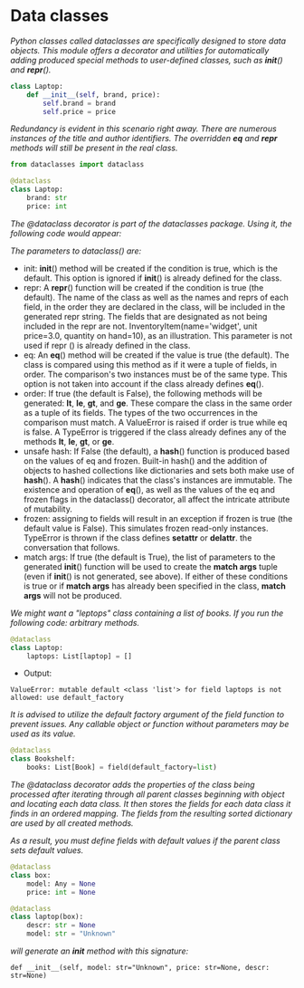 # Data classes
_Python classes called dataclasses are specifically designed to store data objects.
This module offers a decorator and utilities for automatically adding produced special methods to user-defined classes, such as __init__() and __repr__()._
```python
class Laptop:
    def __init__(self, brand, price):
        self.brand = brand
        self.price = price
```
_Redundancy is evident in this scenario right away.
There are numerous instances of the title and author identifiers.
The overridden __eq__ and __repr__ methods will still be present in the real class._
```python
from dataclasses import dataclass

@dataclass
class Laptop:
    brand: str
    price: int
```
_The @dataclass decorator is part of the dataclasses package.
Using it, the following code would appear:_

_The parameters to dataclass() are:_
+ init: __init__() method will be created if the condition is true, which is the default.
This option is ignored if __init__() is already defined for the class.
+ repr: A __repr__() function will be created if the condition is true (the default).
The name of the class as well as the names and reprs of each field, in the order they are declared in the class, will be included in the generated repr string.
The fields that are designated as not being included in the repr are not.
InventoryItem(name='widget', unit price=3.0, quantity on hand=10), as an illustration.
This parameter is not used if repr () is already defined in the class. 
+ eq: An __eq__() method will be created if the value is true (the default). The class is compared using this method as if it were a tuple of fields, in order. The comparison's two instances must be of the same type.
This option is not taken into account if the class already defines __eq__().
+ order: If true (the default is False), the following methods will be generated: __lt__, __le__, __gt__, and __ge__.
These compare the class in the same order as a tuple of its fields.
The types of the two occurrences in the comparison must match.
A ValueError is raised if order is true while eq is false.
A TypeError is triggered if the class already defines any of the methods __lt__, __le__, __gt__, or __ge__. 
+ unsafe hash: If False (the default), a __hash__() function is produced based on the values of eq and frozen.
Built-in hash() and the addition of objects to hashed collections like dictionaries and sets both make use of __hash__().
A __hash__() indicates that the class's instances are immutable.
The existence and operation of __eq__(), as well as the values of the eq and frozen flags in the dataclass() decorator, all affect the intricate attribute of mutability. 
+ frozen: assigning to fields will result in an exception if frozen is true (the default value is False).
This simulates frozen read-only instances.
TypeError is thrown if the class defines __setattr__ or __delattr__.
the conversation that follows. 
+ match args: If true (the default is True), the list of parameters to the generated __init__() function will be used to create the __match args__ tuple (even if __init__() is not generated, see above).
If either of these conditions is true or if __match args__ has already been specified in the class, __match args__ will not be produced. 

_We might want a "leptops" class containing a list of books. If you run the following code: arbitrary methods._
```python
@dataclass
class Laptop:
    laptops: List[laptop] = []
```
+ Output:
```
ValueError: mutable default <class 'list'> for field laptops is not allowed: use default_factory
```
_It is advised to utilize the default factory argument of the field function to prevent issues. Any callable object or function without parameters may be used as its value._
```python
@dataclass
class Bookshelf:
    books: List[Book] = field(default_factory=list)
```
_The @dataclass decorator adds the properties of the class being processed after iterating through all parent classes beginning with object and locating each data class. It then stores the fields for each data class it finds in an ordered mapping. The fields from the resulting sorted dictionary are used by all created methods._

_As a result, you must define fields with default values if the parent class sets default values._

```python
@dataclass
class box:
    model: Any = None
    price: int = None

@dataclass
class laptop(box):
    descr: str = None
    model: str = "Unknown"
```
_will generate an __init__ method with this signature:_
```
def __init__(self, model: str="Unknown", price: str=None, descr: str=None)
```


